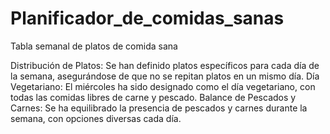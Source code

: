 # Planificador_de_comidas_sanas
Tabla semanal de platos de comida sana

Distribución de Platos: Se han definido platos específicos para cada día de la semana, asegurándose de que no se repitan platos en un mismo día.
Día Vegetariano: El miércoles ha sido designado como el día vegetariano, con todas las comidas libres de carne y pescado.
Balance de Pescados y Carnes: Se ha equilibrado la presencia de pescados y carnes durante la semana, con opciones diversas cada día.
